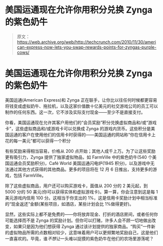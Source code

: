 # 美国运通现在允许你用积分兑换 Zynga 的紫色奶牛 

> 原文：<https://web.archive.org/web/http://techcrunch.com/2010/11/30/american-express-now-lets-you-swap-rewards-points-for-zyngas-purple-cows/>

# 美国运通现在允许你用积分兑换 Zynga 的紫色奶牛

美国运通(American Express)和 Zynga 正在联手，让你比以往任何时候都更容易将钱变成虚拟奶牛、拖拉机，以及这家价值数十亿美元的社交游戏公司的员工可以制作的任何东西。这一次，它不涉及实际支付现金——至少不是直接支付。

你看，美国运通现在允许其客户用他们的“会员奖励”积分兑换虚拟商品和/或“游戏卡”，这些虚拟商品和/或游戏卡可以兑换成 Zynga 的游戏内货币。这些积分是美国运通的客户在使用他们的信用卡时获得的——美国运通的网站称“你在信用卡上花的每一美元”都可以获得一个积分

有些奖励来得相当容易，价格从 200 点开始；其他人成千上万。为了让这些奖励更有吸引力，Zynga 提供了独家虚拟物品，如 FarmVille 中的紫色奶牛(540 个美国运通会员奖励积分)，Café World 美国运通闪电炉(1945 积分)，以及游戏中无法通过其他方式获得的其他商品。更多的项目将在 12 月 6 日推出，支持更多的游戏，包括 FarmVille。

除了这些虚拟商品，用户还可以购买游戏卡，面值从 200 分的 2 美元起，到 5000 分的 50 美元(你可以获得实体和虚拟游戏卡)。算一算，你会注意到这是每 1 美元游戏内信用 100 分。这相当于你支出的 1%，这是信用卡奖励计划中相当标准的“现金返还”金额(某些项目，如酒店，某些计划会比 1%做得更好)。

显然，这些实际上都不是免费的——你将放弃现金、打折的酒店房间，或者任何你可能选择而不是 Zynga 的奖励计划。但你可以打赌，许多人会不顾一切地做出改变，如果只是因为他们想获得 Zynga 通过该计划提供的独家商品。“购买”一件新的虚拟物品所需的点数相对较少，这意味着用户可以更频繁地奖励自己，这是他们一直喜欢的。毕竟，谁*不想让*一头难以捉摸的紫色奶牛在他们的农场里游荡呢？